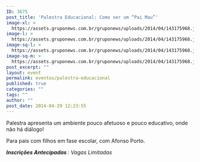 ```yaml
---
ID: 3675
post_title: 'Palestra Educacional: Como ser um “Pai Mau”'
image-xl: >
  https://assets.gruponews.com.br/gruponews/uploads/2014/04/143175968.jpg
image-l: >
  https://assets.gruponews.com.br/gruponews/uploads/2014/04/143175968.jpg
image-sq-l: >
  https://assets.gruponews.com.br/gruponews/uploads/2014/04/143175968.jpg
image-sq-m: >
  https://assets.gruponews.com.br/gruponews/uploads/2014/04/143175968.jpg
post_excerpt: ""
layout: event
permalink: eventos/palestra-educacional
published: true
categories: ""
tags: ""
author: ""
post_date: 2014-04-29 12:23:55
---
```

Palestra apresenta um ambiente pouco afetuoso e pouco educativo, onde não há diálogo!

Para pais com filhos em fase escolar, com Afonso Porto.

<em><b>Inscrições Antecipadas </b>: Vagas Limitadas</em>